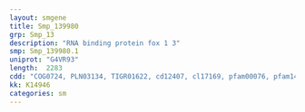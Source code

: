 ```yaml
---
layout: smgene
title: Smp_139980
grp: Smp_13
description: "RNA binding protein fox 1 3"
smp: Smp_139980.1
uniprot: "G4VR93"
length:  2283
cdd: "COG0724, PLN03134, TIGR01622, cd12407, cl17169, pfam00076, pfam14259, smart00360"
kk: K14946
categories: sm
---
```

